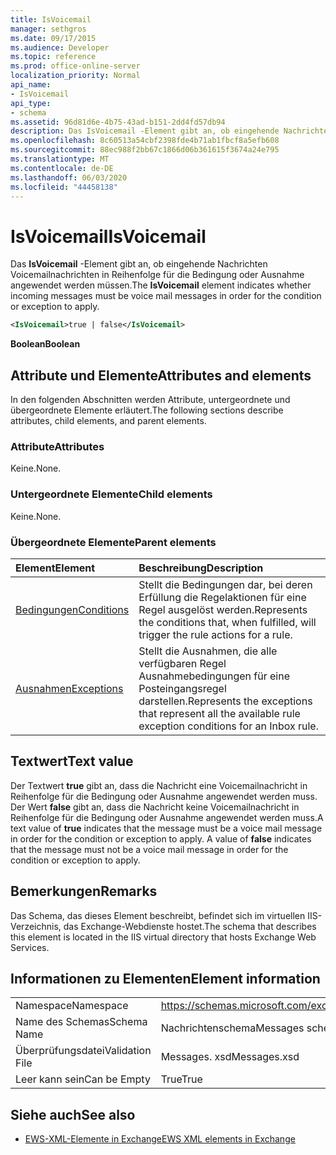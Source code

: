 ```yaml
---
title: IsVoicemail
manager: sethgros
ms.date: 09/17/2015
ms.audience: Developer
ms.topic: reference
ms.prod: office-online-server
localization_priority: Normal
api_name:
- IsVoicemail
api_type:
- schema
ms.assetid: 96d81d6e-4b75-43ad-b151-2dd4fd57db94
description: Das IsVoicemail -Element gibt an, ob eingehende Nachrichten Voicemailnachrichten in Reihenfolge für die Bedingung oder Ausnahme angewendet werden müssen.
ms.openlocfilehash: 8c60513a54cbf2398fde4b71ab1fbcf8a5efb608
ms.sourcegitcommit: 88ec988f2bb67c1866d06b361615f3674a24e795
ms.translationtype: MT
ms.contentlocale: de-DE
ms.lasthandoff: 06/03/2020
ms.locfileid: "44458138"
---
```

# <a name="isvoicemail"></a><span data-ttu-id="1b9a6-103">IsVoicemail</span><span class="sxs-lookup"><span data-stu-id="1b9a6-103">IsVoicemail</span></span>

<span data-ttu-id="1b9a6-104">Das **IsVoicemail** -Element gibt an, ob eingehende Nachrichten Voicemailnachrichten in Reihenfolge für die Bedingung oder Ausnahme angewendet werden müssen.</span><span class="sxs-lookup"><span data-stu-id="1b9a6-104">The **IsVoicemail** element indicates whether incoming messages must be voice mail messages in order for the condition or exception to apply.</span></span> 
  
```XML
<IsVoicemail>true | false</IsVoicemail>
```

 <span data-ttu-id="1b9a6-105">**Boolean**</span><span class="sxs-lookup"><span data-stu-id="1b9a6-105">**Boolean**</span></span>
## <a name="attributes-and-elements"></a><span data-ttu-id="1b9a6-106">Attribute und Elemente</span><span class="sxs-lookup"><span data-stu-id="1b9a6-106">Attributes and elements</span></span>

<span data-ttu-id="1b9a6-107">In den folgenden Abschnitten werden Attribute, untergeordnete und übergeordnete Elemente erläutert.</span><span class="sxs-lookup"><span data-stu-id="1b9a6-107">The following sections describe attributes, child elements, and parent elements.</span></span>
  
### <a name="attributes"></a><span data-ttu-id="1b9a6-108">Attribute</span><span class="sxs-lookup"><span data-stu-id="1b9a6-108">Attributes</span></span>

<span data-ttu-id="1b9a6-109">Keine.</span><span class="sxs-lookup"><span data-stu-id="1b9a6-109">None.</span></span>
  
### <a name="child-elements"></a><span data-ttu-id="1b9a6-110">Untergeordnete Elemente</span><span class="sxs-lookup"><span data-stu-id="1b9a6-110">Child elements</span></span>

<span data-ttu-id="1b9a6-111">Keine.</span><span class="sxs-lookup"><span data-stu-id="1b9a6-111">None.</span></span>
  
### <a name="parent-elements"></a><span data-ttu-id="1b9a6-112">Übergeordnete Elemente</span><span class="sxs-lookup"><span data-stu-id="1b9a6-112">Parent elements</span></span>

|<span data-ttu-id="1b9a6-113">**Element**</span><span class="sxs-lookup"><span data-stu-id="1b9a6-113">**Element**</span></span>|<span data-ttu-id="1b9a6-114">**Beschreibung**</span><span class="sxs-lookup"><span data-stu-id="1b9a6-114">**Description**</span></span>|
|:-----|:-----|
|[<span data-ttu-id="1b9a6-115">Bedingungen</span><span class="sxs-lookup"><span data-stu-id="1b9a6-115">Conditions</span></span>](conditions.md) <br/> |<span data-ttu-id="1b9a6-116">Stellt die Bedingungen dar, bei deren Erfüllung die Regelaktionen für eine Regel ausgelöst werden.</span><span class="sxs-lookup"><span data-stu-id="1b9a6-116">Represents the conditions that, when fulfilled, will trigger the rule actions for a rule.</span></span>  <br/> |
|[<span data-ttu-id="1b9a6-117">Ausnahmen</span><span class="sxs-lookup"><span data-stu-id="1b9a6-117">Exceptions</span></span>](exceptions.md) <br/> |<span data-ttu-id="1b9a6-118">Stellt die Ausnahmen, die alle verfügbaren Regel Ausnahmebedingungen für eine Posteingangsregel darstellen.</span><span class="sxs-lookup"><span data-stu-id="1b9a6-118">Represents the exceptions that represent all the available rule exception conditions for an Inbox rule.</span></span>  <br/> |
   
## <a name="text-value"></a><span data-ttu-id="1b9a6-119">Textwert</span><span class="sxs-lookup"><span data-stu-id="1b9a6-119">Text value</span></span>

<span data-ttu-id="1b9a6-p101">Der Textwert **true** gibt an, dass die Nachricht eine Voicemailnachricht in Reihenfolge für die Bedingung oder Ausnahme angewendet werden muss. Der Wert **false** gibt an, dass die Nachricht keine Voicemailnachricht in Reihenfolge für die Bedingung oder Ausnahme angewendet werden muss.</span><span class="sxs-lookup"><span data-stu-id="1b9a6-p101">A text value of **true** indicates that the message must be a voice mail message in order for the condition or exception to apply. A value of **false** indicates that the message must not be a voice mail message in order for the condition or exception to apply.</span></span> 
  
## <a name="remarks"></a><span data-ttu-id="1b9a6-122">Bemerkungen</span><span class="sxs-lookup"><span data-stu-id="1b9a6-122">Remarks</span></span>

<span data-ttu-id="1b9a6-123">Das Schema, das dieses Element beschreibt, befindet sich im virtuellen IIS-Verzeichnis, das Exchange-Webdienste hostet.</span><span class="sxs-lookup"><span data-stu-id="1b9a6-123">The schema that describes this element is located in the IIS virtual directory that hosts Exchange Web Services.</span></span>
  
## <a name="element-information"></a><span data-ttu-id="1b9a6-124">Informationen zu Elementen</span><span class="sxs-lookup"><span data-stu-id="1b9a6-124">Element information</span></span>

|||
|:-----|:-----|
|<span data-ttu-id="1b9a6-125">Namespace</span><span class="sxs-lookup"><span data-stu-id="1b9a6-125">Namespace</span></span>  <br/> |https://schemas.microsoft.com/exchange/services/2006/messages  <br/> |
|<span data-ttu-id="1b9a6-126">Name des Schemas</span><span class="sxs-lookup"><span data-stu-id="1b9a6-126">Schema Name</span></span>  <br/> |<span data-ttu-id="1b9a6-127">Nachrichtenschema</span><span class="sxs-lookup"><span data-stu-id="1b9a6-127">Messages schema</span></span>  <br/> |
|<span data-ttu-id="1b9a6-128">Überprüfungsdatei</span><span class="sxs-lookup"><span data-stu-id="1b9a6-128">Validation File</span></span>  <br/> |<span data-ttu-id="1b9a6-129">Messages. xsd</span><span class="sxs-lookup"><span data-stu-id="1b9a6-129">Messages.xsd</span></span>  <br/> |
|<span data-ttu-id="1b9a6-130">Leer kann sein</span><span class="sxs-lookup"><span data-stu-id="1b9a6-130">Can be Empty</span></span>  <br/> |<span data-ttu-id="1b9a6-131">True</span><span class="sxs-lookup"><span data-stu-id="1b9a6-131">True</span></span>  <br/> |
   
## <a name="see-also"></a><span data-ttu-id="1b9a6-132">Siehe auch</span><span class="sxs-lookup"><span data-stu-id="1b9a6-132">See also</span></span>



- [<span data-ttu-id="1b9a6-133">EWS-XML-Elemente in Exchange</span><span class="sxs-lookup"><span data-stu-id="1b9a6-133">EWS XML elements in Exchange</span></span>](ews-xml-elements-in-exchange.md)

